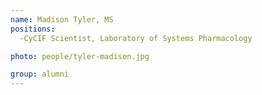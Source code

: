 ```yaml
---
name: Madison Tyler, MS
positions:
  -CyCIF Scientist, Laboratory of Systems Pharmacology

photo: people/tyler-madison.jpg

group: alumni
---
```

